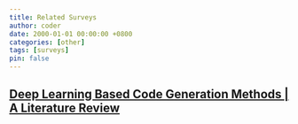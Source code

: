 ```yaml
---
title: Related Surveys
author: coder
date: 2000-01-01 00:00:00 +0800
categories: [other]
tags: [surveys]
pin: false
---
```

## [Deep Learning Based Code Generation Methods | A Literature Review](https://arxiv.org/ftp/arxiv/papers/2303/2303.01056.pdf)
